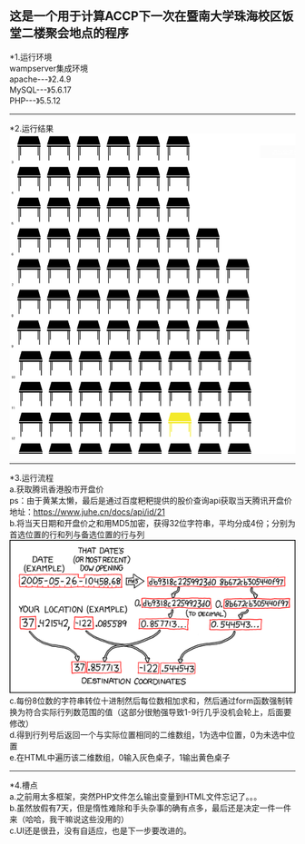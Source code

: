 这是一个用于计算ACCP下一次在暨南大学珠海校区饭堂二楼聚会地点的程序<br>
-------
*1.运行环境<br>
        wampserver集成环境<br>
        apache---》2.4.9<br>
        MySQL---》5.6.17<br>
        PHP---》5.5.12<br>
- - -  
*2.运行结果
        ![Image](./img/run.png)
 - - - 
*3.运行流程<br>
        a.获取腾讯香港股市开盘价<br>
        ps：由于黄某太懒，最后是通过百度粑粑提供的股价查询api获取当天腾讯开盘价<br>
        地址：https://www.juhe.cn/docs/api/id/21<br>
        b.将当天日期和开盘价之和用MD5加密，获得32位字符串，平均分成4份；分别为首选位置的行和列与备选位置的行与列<br>
        ![Image](./img/1.png)<br>
        c.每份8位数的字符串转位十进制然后每位数相加求和，然后通过form函数强制转换为符合实际行列数范围的值（这部分很勉强导致1-9行几乎没机会轮上，后面要修改）<br>
        d.得到行列号后返回一个与实际位置相同的二维数组，1为选中位置，0为未选中位置<br>
        e.在HTML中遍历该二维数组，0输入灰色桌子，1输出黄色桌子<br>
- - - 
*4.槽点<br>
        a.之前用太多框架，突然PHP文件怎么输出变量到HTML文件忘记了。。。<br>
        b.虽然放假有7天，但是惰性难除和手头杂事的确有点多，最后还是决定一件一件来（哈哈，我干嘛说这些没用的）<br>
        c.UI还是很丑，没有自适应，也是下一步要改进的。